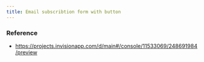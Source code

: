 ```yaml
---
title: Email subscribtion form with button
---
```


### Reference

* https://projects.invisionapp.com/d/main#/console/11533069/248691984/preview